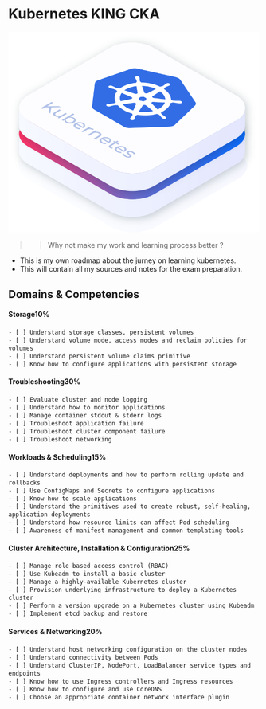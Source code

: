 # Kubernetes KING CKA

![plot](images/Kubernetes.svg) 

>> Why not make my work and learning process better ?
* This is my own roadmap about the jurney on learning kubernetes.
* This will contain all my sources and notes for the exam preparation.

## Domains & Competencies
#### Storage10%
    - [ ] Understand storage classes, persistent volumes
    - [ ] Understand volume mode, access modes and reclaim policies for volumes
    - [ ] Understand persistent volume claims primitive
    - [ ] Know how to configure applications with persistent storage
#### Troubleshooting30%
    - [ ] Evaluate cluster and node logging
    - [ ] Understand how to monitor applications
    - [ ] Manage container stdout & stderr logs
    - [ ] Troubleshoot application failure
    - [ ] Troubleshoot cluster component failure
    - [ ] Troubleshoot networking
#### Workloads & Scheduling15%
    - [ ] Understand deployments and how to perform rolling update and rollbacks
    - [ ] Use ConfigMaps and Secrets to configure applications
    - [ ] Know how to scale applications
    - [ ] Understand the primitives used to create robust, self-healing, application deployments
    - [ ] Understand how resource limits can affect Pod scheduling
    - [ ] Awareness of manifest management and common templating tools
#### Cluster Architecture, Installation & Configuration25%
    - [ ] Manage role based access control (RBAC)
    - [ ] Use Kubeadm to install a basic cluster
    - [ ] Manage a highly-available Kubernetes cluster
    - [ ] Provision underlying infrastructure to deploy a Kubernetes cluster
    - [ ] Perform a version upgrade on a Kubernetes cluster using Kubeadm
    - [ ] Implement etcd backup and restore
#### Services & Networking20%
    - [ ] Understand host networking configuration on the cluster nodes
    - [ ] Understand connectivity between Pods
    - [ ] Understand ClusterIP, NodePort, LoadBalancer service types and endpoints
    - [ ] Know how to use Ingress controllers and Ingress resources
    - [ ] Know how to configure and use CoreDNS
    - [ ] Choose an appropriate container network interface plugin
